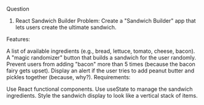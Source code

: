 Question

1. React Sandwich Builder
   Problem:
   Create a "Sandwich Builder" app that lets users create the ultimate sandwich.

Features:

A list of available ingredients (e.g., bread, lettuce, tomato, cheese, bacon).
A "magic randomizer" button that builds a sandwich for the user randomly.
Prevent users from adding "bacon" more than 5 times (because the bacon fairy gets upset).
Display an alert if the user tries to add peanut butter and pickles together (because, why?).
Requirements:

Use React functional components.
Use useState to manage the sandwich ingredients.
Style the sandwich display to look like a vertical stack of items.
